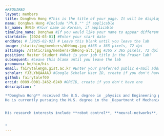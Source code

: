 ```yaml
---
#REQUIRED
layout: members
title: Donghwa Hong #This is the title of your page. It will be displayed in the navigation bar and on the page itself.
name: Donghwa Hong #Include "Ph.D."" if applicable
kr_name: 홍동화 #Your name in Korean, if applicable
timeline_name: Donghwa #If you would like your name to appear differently on the Lab timeline, fill out this line.
startdate: [2024-03-01] #Enter your start date
enddate: # [2025-02-02] # Leave this blank until you leave the lab
image: /static/img/members/dhHong.jpg #365 x 365 pixels, 72 dpi
altimage: /static/img/members/dhHong-alt.jpg #365 x 365 pixels, 72 dpi
position: Master Student #What is your job title in the Fraser lab?
subsequent: #Leave this blank until you leave the lab
pronouns: he/him/his
email: fairytale@gm.gist.ac.kr #Enter your preferred public e-mail address
scholar: YJ3LYbQAAAAJ #Google Scholar User ID, create if you don't have one
github: fairytalef00
orcid: 0009-0001-2462-6249 #ORCID, create if you don't have one
description: "

**Donghwa Hong** received the B.S. degree in _physics and Engineering physics_ from [**Yonsei University**](https://https://www.yonsei.ac.kr/en_wj/index.do), South Korea, in 2023. 
He is currently pursuing the M.S. degree in the _Department of Mechanical Engineering_ at [**Gwangju Institute of Science and Technology (GIST)**](https://www.gist.ac.kr/en/main.html), South Korea.


His research interests include **robot control**, **neural-networks**, and **model identification**.


"
---
```

